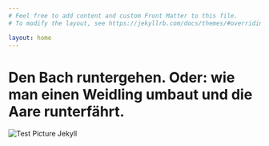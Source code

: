 ```yaml
---
# Feel free to add content and custom Front Matter to this file.
# To modify the layout, see https://jekyllrb.com/docs/themes/#overriding-theme-defaults

layout: home
---
```



<h1>Den Bach runtergehen. Oder: wie man einen Weidling umbaut und die Aare runterfährt.</h1>

![Test Picture Jekyll](https://jekyllrb.com/img/logo-2x.png)

